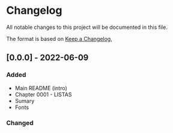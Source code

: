 # Changelog
All notable changes to this project will be documented in this file.

The format is based on [Keep a Changelog](https://keepachangelog.com/en/1.0.0/),

## [0.0.0] - 2022-06-09

### Added

* Main README (intro)
* Chapter 0001 - LISTAS
* Sumary
* Fonts

### Changed

